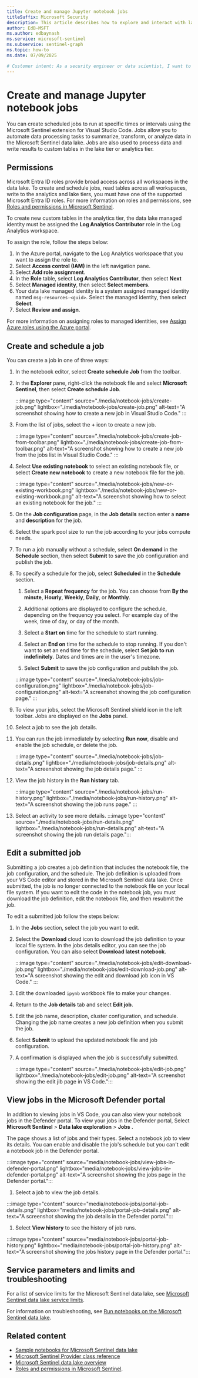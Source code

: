 ```yaml
---  
title: Create and manage Jupyter notebook jobs
titleSuffix: Microsoft Security  
description: This article describes how to explore and interact with lake data using Spark notebooks in Visual Studio Code.
author: EdB-MSFT  
ms.author: edbaynash  
ms.service: microsoft-sentinel
ms.subservice: sentinel-graph
ms.topic: how-to  
ms.date: 07/09/2025

# Customer intent: As a security engineer or data scientist, I want to explore and analyze security data in the Microsoft Sentinel data lake using Jupyter notebooks, so that I can gain insights and build advanced analytics solutions.
---
```


# Create and manage Jupyter notebook jobs
 
You can create scheduled jobs to run at specific times or intervals using the Microsoft Sentinel extension for Visual Studio Code. Jobs allow you to automate data processing tasks to summarize, transform, or analyze data in the Microsoft Sentinel data lake. Jobs are also used to process data and write results to custom tables in the lake tier or analytics tier.

## Permissions

Microsoft Entra ID roles provide broad access across all workspaces in the data lake. To create and schedule jobs, read tables across all workspaces, write to the analytics and lake tiers, you must have one of the supported Microsoft Entra ID roles. For more information on roles and permissions, see [Roles and permissions in Microsoft Sentinel](../roles.md#roles-and-permissions-for-the-microsoft-sentinel-data-lake).

To create new custom tables in the analytics tier, the data lake managed identity must be assigned the **Log Analytics Contributor** role in the Log Analytics workspace.

To assign the role, follow the steps below:

1. In the Azure portal, navigate to the Log Analytics workspace that you want to assign the role to.
1. Select **Access control (IAM)** in the left navigation pane.
1. Select **Add role assignment**.
1. In the **Role** table, select **Log Analytics Contributor**, then select **Next**
1. Select **Managed identity**, then select **Select members**.
1. Your data lake managed identity is a system assigned managed identity named `msg-resources-<guid>`. Select the managed identity, then select **Select**. 
1. Select **Review and assign**.

For more information on assigning roles to managed identities, see [Assign Azure roles using the Azure portal](/azure/role-based-access-control/role-assignments-portal).

## Create and schedule a job 

You can create a job in one of three ways:

1. In the notebook editor, select **Create schedule Job** from the toolbar.
1. In the **Explorer** pane, right-click the notebook file and select **Microsoft Sentinel**, then select **Create schedule Job**.

    :::image type="content" source="./media/notebook-jobs/create-job.png" lightbox="./media/notebook-jobs/create-job.png" alt-text="A screenshot showing how to create a new job in Visual Studio Code."  :::
1. From the list of jobs, select the **+** icon to create a new job.

    :::image type="content" source="./media/notebook-jobs/create-job-from-toolbar.png" lightbox="./media/notebook-jobs/create-job-from-toolbar.png" alt-text="A screenshot showing how to create a new job from the jobs list in Visual Studio Code."  :::
1. Select **Use existing notebook** to select an existing notebook file, or select **Create new notebook** to create a new notebook file for the job.

    :::image type="content" source="./media/notebook-jobs/new-or-existing-workbook.png" lightbox="./media/notebook-jobs/new-or-existing-workbook.png" alt-text="A screenshot showing how to select an existing notebook for the job."  :::


1. On the **Job configuration** page, in the **Job details** section enter a **name** and **description** for the job.
1. Select the spark pool size to run the job according to your jobs compute needs.
1. To run a job manually without a schedule, select **On demand** in the  **Schedule** section, then select **Submit** to save the job configuration and publish the job.
    
1. To specify a schedule for the job, select **Scheduled** in the **Schedule** section.  
    1. Select a **Repeat frequency** for the job. You can choose from **By the minute**, **Hourly**, **Weekly**, **Daily**, or **Monthly**.
    1. Additional options are displayed to configure the schedule, depending on the frequency you select. For example day of the week, time of day, or day of the month.

    1. Select a **Start on** time for the schedule to start running.
    1. Select an **End on** time for the schedule to stop running. If you don't want to set an end time for the schedule, select **Set job to run indefinitely**.
    Dates and times are in the user's timezone.

    1. Select **Submit** to save the job configuration and publish the job.

    :::image type="content" source="./media/notebook-jobs/job-configuration.png" lightbox="./media/notebook-jobs/job-configuration.png" alt-text="A screenshot showing the job configuration page."  :::

1. To view your jobs, select the Microsoft Sentinel shield icon in the left toolbar. Jobs are displayed on the **Jobs** panel.

1. Select a job to see the job details. 
1. You can run the job immediately by selecting **Run now**, disable and enable the job schedule, or delete the job.

    :::image type="content" source="./media/notebook-jobs/job-details.png" lightbox="./media/notebook-jobs/job-details.png" alt-text="A screenshot showing the job details page."  :::

1. View the job history in the **Run history** tab.

    :::image type="content" source="./media/notebook-jobs/run-history.png" lightbox="./media/notebook-jobs/run-history.png" alt-text="A screenshot showing the job runs page."  :::

1. Select an activity to see more details.
    :::image type="content" source="./media/notebook-jobs/run-details.png" lightbox="./media/notebook-jobs/run-details.png" alt-text="A screenshot showing the job run details page.":::

## Edit a submitted job

Submitting a job creates a job definition that includes the notebook file, the job configuration, and the schedule. The job definition is uploaded from your VS Code editor and stored in the Microsoft Sentinel data lake. Once submitted, the job is no longer connected to the notebook file on your local file system. If you want to edit the code in the notebook job, you must download the job definition, edit the notebook file, and then resubmit the job.

To edit a submitted job follow the steps below:

1. In the **Jobs** section, select the job you want to edit.
1. Select the **Download** cloud icon to download the job definition to your local file system. In the jobs details editor, you can see the job configuration. You can also select **Download latest notebook**.

    :::image type="content" source="./media/notebook-jobs/edit-download-job.png" lightbox="./media/notebook-jobs/edit-download-job.png" alt-text="A screenshot showing the edit and download job icon in VS Code."  :::

1. Edit the downloaded `ipynb` workbook file to make your changes.

1. Return to the **Job details** tab and select **Edit job**.

1. Edit the job name, description, cluster configuration, and schedule. Changing the job name creates a new job definition when you submit the job.
1. Select **Submit** to upload the updated notebook file and job configuration.

1. A confirmation is displayed when the job is successfully submitted.

    :::image type="content" source="./media/notebook-jobs/edit-job.png" lightbox="./media/notebook-jobs/edit-job.png" alt-text="A screenshot showing the edit jib page in VS Code.":::



## View jobs in the Microsoft Defender portal

In addition to viewing jobs in VS Code, you can also view your notebook jobs in the Defender portal. To view your jobs in the Defender portal, Select **Microsoft Sentinel** > **Data lake exploration** > **Jobs** .

The page shows a list of jobs and their types. Select a notebook job to view its details. You can enable and disable the job's schedule but you can't edit a notebook job in the Defender portal.

:::image type="content" source="media/notebook-jobs/view-jobs-in-defender-portal.png" lightbox="media/notebook-jobs/view-jobs-in-defender-portal.png" alt-text="A screenshot showing the jobs page in the Defender portal.":::

1. Select a job to view the job details.

:::image type="content" source="media/notebook-jobs/portal-job-details.png" lightbox="media/notebook-jobs/portal-job-details.png" alt-text="A screenshot showing the job details in the Defender portal.":::

1. Select **View history** to see the history of job runs.

:::image type="content" source="media/notebook-jobs/portal-job-history.png" lightbox="media/notebook-jobs/portal-job-history.png" alt-text="A screenshot showing the jobs history page in the Defender portal.":::



## Service parameters and limits and troubleshooting

For a list of service limits for the Microsoft Sentinel data lake, see [Microsoft Sentinel data lake service limits](notebooks.md#service-parameters-and-limits-for-vs-code-notebooks).  
  

For information on troubleshooting, see [Run notebooks on the Microsoft Sentinel data lake](notebooks.md#service-parameters-and-limits-for-vs-code-notebooks).

## Related content

- [Sample notebooks for Microsoft Sentinel data lake](./notebook-examples.md)
- [Microsoft Sentinel Provider class reference](./sentinel-provider-class-reference.md)
- [Microsoft Sentinel data lake overview](./sentinel-lake-overview.md)
- [Roles and permissions in Microsoft Sentinel](../roles.md#roles-and-permissions-for-the-microsoft-sentinel-data-lake).
